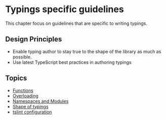 # Typings specific guidelines

This chapter focus on guidelines that are specific to writing typings.

## Design Principles

- Enable typing author to stay true to the shape of the library as much as possible.
- Use latest TypeScript best practices in authoring typings

## Topics

- [Functions](pages/typings/functions.md)
- [Overloading](pages/typings/overloading.md)
- [Namespaces and Modules](pages/typings/namespaces-and-modules.md)
- [Shape of typings](pages/typings/shape-of-typings.md)
- [tslint configuration](pages/typings/tslint.md)
